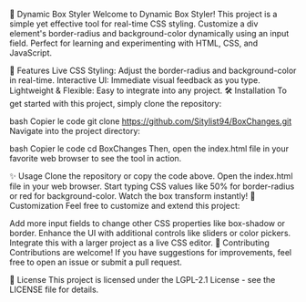 🎨 Dynamic Box Styler
Welcome to Dynamic Box Styler! This project is a simple yet effective tool for real-time CSS styling. Customize a div element's border-radius and background-color dynamically using an input field. Perfect for learning and experimenting with HTML, CSS, and JavaScript.

🚀 Features
Live CSS Styling: Adjust the border-radius and background-color in real-time.
Interactive UI: Immediate visual feedback as you type.
Lightweight & Flexible: Easy to integrate into any project.
🛠️ Installation
To get started with this project, simply clone the repository:

bash
Copier le code
git clone https://github.com/Sitylist94/BoxChanges.git
Navigate into the project directory:

bash
Copier le code
cd BoxChanges
Then, open the index.html file in your favorite web browser to see the tool in action.

✨ Usage
Clone the repository or copy the code above.
Open the index.html file in your web browser.
Start typing CSS values like 50% for border-radius or red for background-color.
Watch the box transform instantly!
🌟 Customization
Feel free to customize and extend this project:

Add more input fields to change other CSS properties like box-shadow or border.
Enhance the UI with additional controls like sliders or color pickers.
Integrate this with a larger project as a live CSS editor.
💬 Contributing
Contributions are welcome! If you have suggestions for improvements, feel free to open an issue or submit a pull request.

📄 License
This project is licensed under the LGPL-2.1 License - see the LICENSE file for details.
